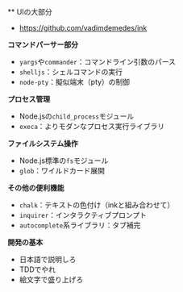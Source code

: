 ** UIの大部分
- https://github.com/vadimdemedes/ink

**コマンドパーサー部分**
- `yargs`や`commander`：コマンドライン引数のパース
- `shelljs`：シェルコマンドの実行
- `node-pty`：擬似端末（pty）の制御

**プロセス管理**
- Node.jsの`child_process`モジュール
- `execa`：よりモダンなプロセス実行ライブラリ

**ファイルシステム操作**
- Node.js標準の`fs`モジュール
- `glob`：ワイルドカード展開

**その他の便利機能**
- `chalk`：テキストの色付け（inkと組み合わせて）
- `inquirer`：インタラクティブプロンプト
- `autocomplete`系ライブラリ：タブ補完

**開発の基本**
- 日本語で説明しろ
- TDDでやれ
- 絵文字で盛り上げろ
